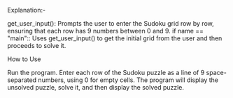 Explanation:-

get_user_input(): Prompts the user to enter the Sudoku grid row by row, ensuring that each row has 9 numbers between 0 and 9.
if name == "main":: Uses get_user_input() to get the initial grid from the user and then proceeds to solve it.

How to Use

Run the program.
Enter each row of the Sudoku puzzle as a line of 9 space-separated numbers, using 0 for empty cells.
The program will display the unsolved puzzle, solve it, and then display the solved puzzle.
